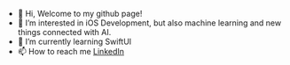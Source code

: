 - 👋 Hi, Welcome to my github page!
- 👀 I’m interested in iOS Development, but also machine learning and new things connected with AI.
- 🌱 I’m currently learning SwiftUI
- 📫 How to reach me [LinkedIn](https://www.linkedin.com/in/sebastian-kotarski-375253103/)

<!---
Sebulec/Sebulec is a ✨ special ✨ repository because its `README.md` (this file) appears on your GitHub profile.
You can click the Preview link to take a look at your changes.
--->
